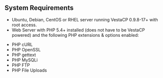 ## System Requirements
* Ubuntu, Debian, CentOS or RHEL server running VestaCP 0.9.8-17+ with root access.
* Web Server with PHP 5.4+ installed (does not have to be VestaCP powered) and the following PHP extensions & options enabled:
 - PHP cURL
 - PHP OpenSSL
 - PHP gettext
 - PHP MySQLi
 - PHP FTP
 - PHP File Uploads